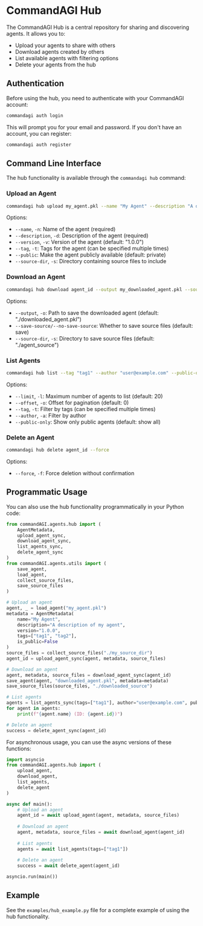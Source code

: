 # CommandAGI Hub

The CommandAGI Hub is a central repository for sharing and discovering agents. It allows you to:

- Upload your agents to share with others
- Download agents created by others
- List available agents with filtering options
- Delete your agents from the hub

## Authentication

Before using the hub, you need to authenticate with your CommandAGI account:

```bash
commandagi auth login
```

This will prompt you for your email and password. If you don't have an account, you can register:

```bash
commandagi auth register
```

## Command Line Interface

The hub functionality is available through the `commandagi hub` command:

### Upload an Agent

```bash
commandagi hub upload my_agent.pkl --name "My Agent" --description "A description of my agent" --tag "tag1" --tag "tag2" --version "1.0.0" --public
```

Options:
- `--name`, `-n`: Name of the agent (required)
- `--description`, `-d`: Description of the agent (required)
- `--version`, `-v`: Version of the agent (default: "1.0.0")
- `--tag`, `-t`: Tags for the agent (can be specified multiple times)
- `--public`: Make the agent publicly available (default: private)
- `--source-dir`, `-s`: Directory containing source files to include

### Download an Agent

```bash
commandagi hub download agent_id --output my_downloaded_agent.pkl --source-dir ./agent_source
```

Options:
- `--output`, `-o`: Path to save the downloaded agent (default: "./downloaded_agent.pkl")
- `--save-source/--no-save-source`: Whether to save source files (default: save)
- `--source-dir`, `-s`: Directory to save source files (default: "./agent_source")

### List Agents

```bash
commandagi hub list --tag "tag1" --author "user@example.com" --public-only --limit 10 --offset 0
```

Options:
- `--limit`, `-l`: Maximum number of agents to list (default: 20)
- `--offset`, `-o`: Offset for pagination (default: 0)
- `--tag`, `-t`: Filter by tags (can be specified multiple times)
- `--author`, `-a`: Filter by author
- `--public-only`: Show only public agents (default: show all)

### Delete an Agent

```bash
commandagi hub delete agent_id --force
```

Options:
- `--force`, `-f`: Force deletion without confirmation

## Programmatic Usage

You can also use the hub functionality programmatically in your Python code:

```python
from commandAGI.agents.hub import (
    AgentMetadata,
    upload_agent_sync,
    download_agent_sync,
    list_agents_sync,
    delete_agent_sync
)
from commandAGI.agents.utils import (
    save_agent,
    load_agent,
    collect_source_files,
    save_source_files
)

# Upload an agent
agent, _ = load_agent("my_agent.pkl")
metadata = AgentMetadata(
    name="My Agent",
    description="A description of my agent",
    version="1.0.0",
    tags=["tag1", "tag2"],
    is_public=False
)
source_files = collect_source_files("./my_source_dir")
agent_id = upload_agent_sync(agent, metadata, source_files)

# Download an agent
agent, metadata, source_files = download_agent_sync(agent_id)
save_agent(agent, "downloaded_agent.pkl", metadata=metadata)
save_source_files(source_files, "./downloaded_source")

# List agents
agents = list_agents_sync(tags=["tag1"], author="user@example.com", public_only=True)
for agent in agents:
    print(f"{agent.name} (ID: {agent.id})")

# Delete an agent
success = delete_agent_sync(agent_id)
```

For asynchronous usage, you can use the async versions of these functions:

```python
import asyncio
from commandAGI.agents.hub import (
    upload_agent,
    download_agent,
    list_agents,
    delete_agent
)

async def main():
    # Upload an agent
    agent_id = await upload_agent(agent, metadata, source_files)
    
    # Download an agent
    agent, metadata, source_files = await download_agent(agent_id)
    
    # List agents
    agents = await list_agents(tags=["tag1"])
    
    # Delete an agent
    success = await delete_agent(agent_id)

asyncio.run(main())
```

## Example

See the `examples/hub_example.py` file for a complete example of using the hub functionality. 
